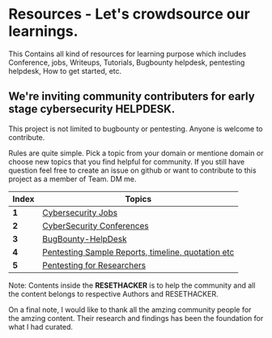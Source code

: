 # Resources - Let's crowdsource our learnings.

This Contains all kind of resources for learning purpose which includes
Conference, jobs, Writeups, Tutorials, Bugbounty helpdesk, pentesting helpdesk, How to get started, etc.

## We're inviting community contributers for early stage cybersecurity HELPDESK.
This project is not limited to bugbounty or pentesting. Anyone is welcome to contribute.

Rules are quite simple.
Pick a topic from your domain or mentione domain or choose new topics that you find helpful for community.
If you still have question feel free to create an issue on github or want to contribute to this project as a member of Team. 
DM me. 

Index | Topics
---|---
**1** | [Cybersecurity Jobs](https://github.com/RESETHACKER-COMMUNITY/Pentesting/blob/main/CyberSecurityJobs/Readme.md)
**2** | [CyberSecurity Conferences](https://github.com/RESETHACKER-COMMUNITY/Resources/tree/main/Conference)
**3** | [BugBounty-HelpDesk](https://github.com/RESETHACKER-COMMUNITY/Pentesting-Bugbounty/tree/main/Bugbounty)
**4** | [Pentesting Sample Reports, timeline, quotation etc](https://github.com/RESETHACKER-COMMUNITY/Pentesting/tree/main/PentestingReports)
**5** | [Pentesting for Researchers](https://github.com/RESETHACKER-COMMUNITY/Pentesting/tree/main/Pentesting_for_Researchers)


Note: Contents inside the **RESETHACKER** is to help the community and all the content belongs to respective Authors and RESETHACKER.

On a final note, I would like to thank all the amzing community people for the amzing content. Their research and findings has been the foundation for what I had curated.
